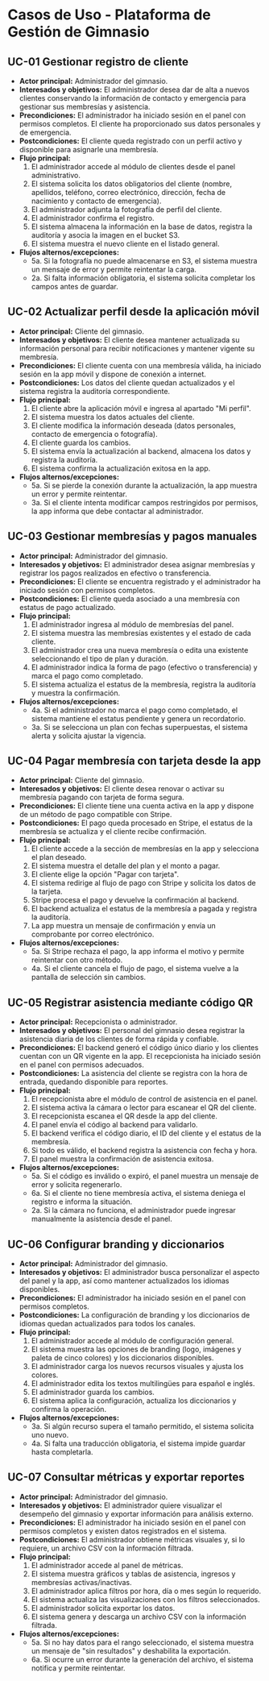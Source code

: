# Casos de Uso - Plataforma de Gestión de Gimnasio

## UC-01 Gestionar registro de cliente
- **Actor principal:** Administrador del gimnasio.
- **Interesados y objetivos:** El administrador desea dar de alta a nuevos clientes conservando la información de contacto y emergencia para gestionar sus membresías y asistencia.
- **Precondiciones:** El administrador ha iniciado sesión en el panel con permisos completos. El cliente ha proporcionado sus datos personales y de emergencia.
- **Postcondiciones:** El cliente queda registrado con un perfil activo y disponible para asignarle una membresía.
- **Flujo principal:**
  1. El administrador accede al módulo de clientes desde el panel administrativo.
  2. El sistema solicita los datos obligatorios del cliente (nombre, apellidos, teléfono, correo electrónico, dirección, fecha de nacimiento y contacto de emergencia).
  3. El administrador adjunta la fotografía de perfil del cliente.
  4. El administrador confirma el registro.
  5. El sistema almacena la información en la base de datos, registra la auditoría y asocia la imagen en el bucket S3.
  6. El sistema muestra el nuevo cliente en el listado general.
- **Flujos alternos/excepciones:**
  - 5a. Si la fotografía no puede almacenarse en S3, el sistema muestra un mensaje de error y permite reintentar la carga.
  - 2a. Si falta información obligatoria, el sistema solicita completar los campos antes de guardar.

## UC-02 Actualizar perfil desde la aplicación móvil
- **Actor principal:** Cliente del gimnasio.
- **Interesados y objetivos:** El cliente desea mantener actualizada su información personal para recibir notificaciones y mantener vigente su membresía.
- **Precondiciones:** El cliente cuenta con una membresía válida, ha iniciado sesión en la app móvil y dispone de conexión a internet.
- **Postcondiciones:** Los datos del cliente quedan actualizados y el sistema registra la auditoría correspondiente.
- **Flujo principal:**
  1. El cliente abre la aplicación móvil e ingresa al apartado "Mi perfil".
  2. El sistema muestra los datos actuales del cliente.
  3. El cliente modifica la información deseada (datos personales, contacto de emergencia o fotografía).
  4. El cliente guarda los cambios.
  5. El sistema envía la actualización al backend, almacena los datos y registra la auditoría.
  6. El sistema confirma la actualización exitosa en la app.
- **Flujos alternos/excepciones:**
  - 5a. Si se pierde la conexión durante la actualización, la app muestra un error y permite reintentar.
  - 3a. Si el cliente intenta modificar campos restringidos por permisos, la app informa que debe contactar al administrador.

## UC-03 Gestionar membresías y pagos manuales
- **Actor principal:** Administrador del gimnasio.
- **Interesados y objetivos:** El administrador desea asignar membresías y registrar los pagos realizados en efectivo o transferencia.
- **Precondiciones:** El cliente se encuentra registrado y el administrador ha iniciado sesión con permisos completos.
- **Postcondiciones:** El cliente queda asociado a una membresía con estatus de pago actualizado.
- **Flujo principal:**
  1. El administrador ingresa al módulo de membresías del panel.
  2. El sistema muestra las membresías existentes y el estado de cada cliente.
  3. El administrador crea una nueva membresía o edita una existente seleccionando el tipo de plan y duración.
  4. El administrador indica la forma de pago (efectivo o transferencia) y marca el pago como completado.
  5. El sistema actualiza el estatus de la membresía, registra la auditoría y muestra la confirmación.
- **Flujos alternos/excepciones:**
  - 4a. Si el administrador no marca el pago como completado, el sistema mantiene el estatus pendiente y genera un recordatorio.
  - 3a. Si se selecciona un plan con fechas superpuestas, el sistema alerta y solicita ajustar la vigencia.

## UC-04 Pagar membresía con tarjeta desde la app
- **Actor principal:** Cliente del gimnasio.
- **Interesados y objetivos:** El cliente desea renovar o activar su membresía pagando con tarjeta de forma segura.
- **Precondiciones:** El cliente tiene una cuenta activa en la app y dispone de un método de pago compatible con Stripe.
- **Postcondiciones:** El pago queda procesado en Stripe, el estatus de la membresía se actualiza y el cliente recibe confirmación.
- **Flujo principal:**
  1. El cliente accede a la sección de membresías en la app y selecciona el plan deseado.
  2. El sistema muestra el detalle del plan y el monto a pagar.
  3. El cliente elige la opción "Pagar con tarjeta".
  4. El sistema redirige al flujo de pago con Stripe y solicita los datos de la tarjeta.
  5. Stripe procesa el pago y devuelve la confirmación al backend.
  6. El backend actualiza el estatus de la membresía a pagada y registra la auditoría.
  7. La app muestra un mensaje de confirmación y envía un comprobante por correo electrónico.
- **Flujos alternos/excepciones:**
  - 5a. Si Stripe rechaza el pago, la app informa el motivo y permite reintentar con otro método.
  - 4a. Si el cliente cancela el flujo de pago, el sistema vuelve a la pantalla de selección sin cambios.

## UC-05 Registrar asistencia mediante código QR
- **Actor principal:** Recepcionista o administrador.
- **Interesados y objetivos:** El personal del gimnasio desea registrar la asistencia diaria de los clientes de forma rápida y confiable.
- **Precondiciones:** El backend generó el código único diario y los clientes cuentan con un QR vigente en la app. El recepcionista ha iniciado sesión en el panel con permisos adecuados.
- **Postcondiciones:** La asistencia del cliente se registra con la hora de entrada, quedando disponible para reportes.
- **Flujo principal:**
  1. El recepcionista abre el módulo de control de asistencia en el panel.
  2. El sistema activa la cámara o lector para escanear el QR del cliente.
  3. El recepcionista escanea el QR desde la app del cliente.
  4. El panel envía el código al backend para validarlo.
  5. El backend verifica el código diario, el ID del cliente y el estatus de la membresía.
  6. Si todo es válido, el backend registra la asistencia con fecha y hora.
  7. El panel muestra la confirmación de asistencia exitosa.
- **Flujos alternos/excepciones:**
  - 5a. Si el código es inválido o expiró, el panel muestra un mensaje de error y solicita regenerarlo.
  - 6a. Si el cliente no tiene membresía activa, el sistema deniega el registro e informa la situación.
  - 2a. Si la cámara no funciona, el administrador puede ingresar manualmente la asistencia desde el panel.

## UC-06 Configurar branding y diccionarios
- **Actor principal:** Administrador del gimnasio.
- **Interesados y objetivos:** El administrador busca personalizar el aspecto del panel y la app, así como mantener actualizados los idiomas disponibles.
- **Precondiciones:** El administrador ha iniciado sesión en el panel con permisos completos.
- **Postcondiciones:** La configuración de branding y los diccionarios de idiomas quedan actualizados para todos los canales.
- **Flujo principal:**
  1. El administrador accede al módulo de configuración general.
  2. El sistema muestra las opciones de branding (logo, imágenes y paleta de cinco colores) y los diccionarios disponibles.
  3. El administrador carga los nuevos recursos visuales y ajusta los colores.
  4. El administrador edita los textos multilingües para español e inglés.
  5. El administrador guarda los cambios.
  6. El sistema aplica la configuración, actualiza los diccionarios y confirma la operación.
- **Flujos alternos/excepciones:**
  - 3a. Si algún recurso supera el tamaño permitido, el sistema solicita uno nuevo.
  - 4a. Si falta una traducción obligatoria, el sistema impide guardar hasta completarla.

## UC-07 Consultar métricas y exportar reportes
- **Actor principal:** Administrador del gimnasio.
- **Interesados y objetivos:** El administrador quiere visualizar el desempeño del gimnasio y exportar información para análisis externo.
- **Precondiciones:** El administrador ha iniciado sesión en el panel con permisos completos y existen datos registrados en el sistema.
- **Postcondiciones:** El administrador obtiene métricas visuales y, si lo requiere, un archivo CSV con la información filtrada.
- **Flujo principal:**
  1. El administrador accede al panel de métricas.
  2. El sistema muestra gráficos y tablas de asistencia, ingresos y membresías activas/inactivas.
  3. El administrador aplica filtros por hora, día o mes según lo requerido.
  4. El sistema actualiza las visualizaciones con los filtros seleccionados.
  5. El administrador solicita exportar los datos.
  6. El sistema genera y descarga un archivo CSV con la información filtrada.
- **Flujos alternos/excepciones:**
  - 5a. Si no hay datos para el rango seleccionado, el sistema muestra un mensaje de "sin resultados" y deshabilita la exportación.
  - 6a. Si ocurre un error durante la generación del archivo, el sistema notifica y permite reintentar.
